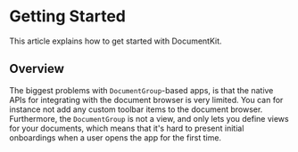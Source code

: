# Getting Started

This article explains how to get started with DocumentKit.


## Overview

The biggest problems with `DocumentGroup`-based apps, is that the native APIs for integrating with the document browser is very limited. You can for instance not add any custom toolbar items to the document browser. Furthermore, the `DocumentGroup` is not a view, and only lets you define views for your documents, which means that it's hard to present initial onboardings when a user opens the app for the first time.
